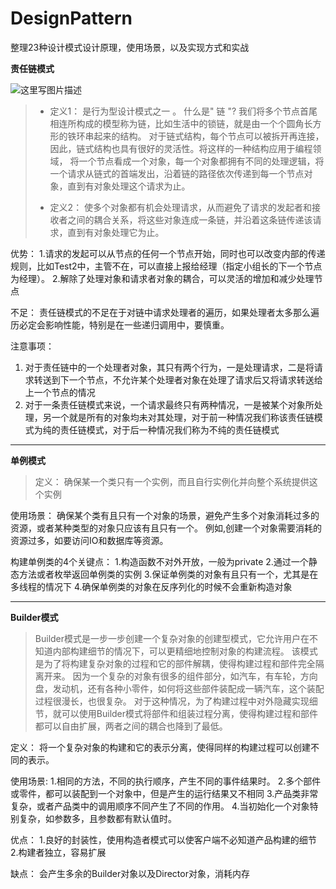 # DesignPattern
整理23种设计模式设计原理，使用场景，以及实现方式和实战

 **责任链模式**
 
 ![这里写图片描述](http://img.blog.csdn.net/20170919161341675?watermark/2/text/aHR0cDovL2Jsb2cuY3Nkbi5uZXQvbmlnaHRjdXJ0aXM=/font/5a6L5L2T/fontsize/400/fill/I0JBQkFCMA==/dissolve/70/gravity/SouthEast)

> - 定义1：   是行为型设计模式之一 。 什么是" 链 "?   我们将多个节点首尾相连所构成的模型称为链，比如生活中的锁链，就是由一个个圆角长方形的铁环串起来的结构。 对于链式结构，每个节点可以被拆开再连接，因此，链式结构也具有很好的灵活性。将这样的一种结构应用于编程领域，   将一个节点看成一个对象，每一个对象都拥有不同的处理逻辑，将一个请求从链式的首端发出，沿着链的路径依次传递到每一个节点对象，直到有对象处理这个请求为止。
> 
> -  定义2：   使多个对象都有机会处理请求，从而避免了请求的发起者和接收者之间的耦合关系，将这些对象连成一条链，并沿着这条链传递该请求，直到有对象处理它为止。

  优势：
    1.请求的发起可以从节点的任何一个节点开始，同时也可以改变内部的传递规则，比如Test2中，主管不在，可以直接上报给经理（指定小组长的下一个节点为经理）。
    2.解除了处理对象和请求者对象的耦合，可以灵活的增加和减少处理节点
    
   不足：
    责任链模式的不足在于对链中请求处理者的遍历，如果处理者太多那么遍历必定会影响性能，特别是在一些递归调用中，要慎重。

   注意事项：
 1. 对于责任链中的一个处理者对象，其只有两个行为，一是处理请求，二是将请求转送到下一个节点，不允许某个处理者对象在处理了请求后又将请求转送给上一个节点的情况
 2. 对于一条责任链模式来说，一个请求最终只有两种情况，一是被某个对象所处理，另一个就是所有的对象均未对其处理，对于前一种情况我们称该责任链模式为纯的责任链模式，对于后一种情况我们称为不纯的责任链模式

----------
  **单例模式**
>  定义：
    确保某一个类只有一个实例，而且自行实例化并向整个系统提供这个实例

  使用场景：
     确保某个类有且只有一个对象的场景，避免产生多个对象消耗过多的资源，或者某种类型的对象只应该有且只有一个。
    例如,创建一个对象需要消耗的资源过多，如要访问IO和数据库等资源。


  构建单例类的4个关键点：
  1.构造函数不对外开放，一般为private
  2.通过一个静态方法或者枚举返回单例类的实例
  3.保证单例类的对象有且只有一个，尤其是在多线程的情况下
  4.确保单例类的对象在反序列化的时候不会重新构造对象

----------

   **Builder模式**
>    Builder模式是一步一步创建一个复杂对象的创建型模式，它允许用户在不知道内部构建细节的情况下，可以更精细地控制对象的构建流程。
    该模式是为了将构建复杂对象的过程和它的部件解耦，使得构建过程和部件完全隔离开来。
    因为一个复杂的对象有很多的组件部分，如汽车，有车轮，方向盘，发动机，还有各种小零件，如何将这些部件装配成一辆汽车，这个装配过程很漫长，也很复杂。
    对于这种情况，为了构建过程中对外隐藏实现细节，就可以使用Builder模式将部件和组装过程分离，使得构建过程和部件都可以自由扩展，两者之间的耦合也降到了最低。

  定义：
    将一个复杂对象的构建和它的表示分离，使得同样的构建过程可以创建不同的表示。

   使用场景:
    1.相同的方法，不同的执行顺序，产生不同的事件结果时。
    2.多个部件或零件，都可以装配到一个对象中，但是产生的运行结果又不相同
    3.产品类非常复杂，或者产品类中的调用顺序不同产生了不同的作用。
    4.当初始化一个对象特别复杂，如参数多，且参数都有默认值时。

   优点：
    1.良好的封装性，使用构造者模式可以使客户端不必知道产品构建的细节
    2.构建者独立，容易扩展
   
  缺点：
    会产生多余的Builder对象以及Director对象，消耗内存
  


